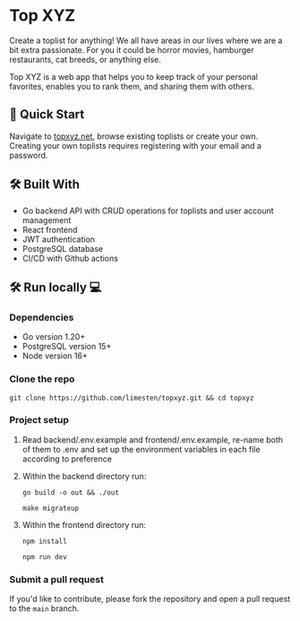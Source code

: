 # Top XYZ

Create a toplist for anything!
We all have areas in our lives where we are a bit extra passionate. For you it could be horror movies, hamburger restaurants, cat breeds, or anything else.

Top XYZ is a web app that helps you to keep track of your personal favorites, enables you to rank them, and sharing them with others.

## 🚀 Quick Start

Navigate to [topxyz.net](https://topxyz.net), browse existing toplists or create your own.
Creating your own toplists requires registering with your email and a password.

## 🛠️ Built With

-   Go backend API with CRUD operations for toplists and user account management
-   React frontend
-   JWT authentication
-   PostgreSQL database
-   CI/CD with Github actions

## 🛠️ Run locally 💻

### Dependencies

-   Go version 1.20+
-   PostgreSQL version 15+
-   Node version 16+

### Clone the repo

`git clone https://github.com/limesten/topxyz.git && cd topxyz`

### Project setup

1. Read backend/.env.example and frontend/.env.example, re-name both of them to .env and set up the environment variables in each file according to preference

2. Within the backend directory run:

    ```
    go build -o out && ./out
    ```

    ```
    make migrateup
    ```

3. Within the frontend directory run:
    ```
    npm install
    ```
    ```
    npm run dev
    ```

### Submit a pull request

If you'd like to contribute, please fork the repository and open a pull request to the `main` branch.
